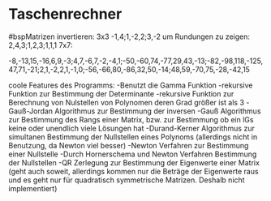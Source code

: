 # Taschenrechner

#bspMatrizen
invertieren:
3x3
-1,4;1,-2,2;3,-2
um Rundungen zu zeigen: 2,4,3;1,2,3;1,1,1
7x7:

-8,-13,15,-16,6,9,-3;4,7,-6,7,-2,-4,1;-50,-60,74,-77,29,43,-13;-82,-98,118,-125,47,71,-21;2,1,-2,2,1,-1,0;-56,-66,80,-86,32,50,-14;48,59,-70,75,-28,-42,15


coole Features des Programms:
    -Benutzt die Gamma Funktion
    -rekursive Funktion zur Bestimmung der Determinante
    -rekursive Funktion zur Berechnung von Nulstellen von Polynomen deren Grad größer ist als 3
    -Gauß-Jordan Algorithmus zur Bestimmung der inversen
    -Gauß Algorithmus zur Bestimmung des Rangs einer Matrix, bzw. zur Bestimmung ob ein lGs keine oder unendlich viele Lösungen hat
    -Durand-Kerner Algorithmus zur simultanen Bestimmung der Nullstellen eines Polynoms (allerdings nicht in Benutzung, da Newton viel besser)
    -Newton Verfahren zur Bestimmung einer Nullstelle
    -Durch Hornerschema und Newton Verfahren Bestimmung der Nullstellen
    -QR Zerlegung zur Bestimmung der Eigenwerte einer Matrix (geht auch soweit, allerdings kommen nur die Beträge der Eigenwerte raus und es geht nur für quadratisch symmetrische Matrizen. Deshalb nicht implementiert)
    
